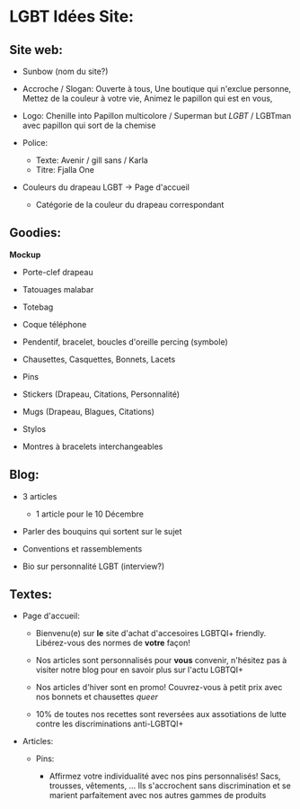 # LGBT Idées Site:

## Site web:

- Sunbow (nom du site?)

- Accroche / Slogan: Ouverte à tous, Une boutique qui n'exclue personne, Mettez de la couleur à votre vie, Animez le papillon qui est en vous,

- Logo: Chenille into Papillon multicolore / Superman but *LGBT* / LGBTman avec papillon qui sort de la chemise

- Police:
    - Texte: Avenir / gill sans / Karla
    - Titre: Fjalla One

- Couleurs du drapeau LGBT -> Page d'accueil
  - Catégorie de la couleur du drapeau correspondant

## Goodies:

**Mockup**

- Porte-clef drapeau

- Tatouages malabar

- Totebag

- Coque téléphone

- Pendentif, bracelet, boucles d'oreille percing (symbole)

- Chausettes, Casquettes, Bonnets, Lacets

- Pins

- Stickers (Drapeau, Citations, Personnalité)

- Mugs (Drapeau, Blagues, Citations)

- Stylos

- Montres à bracelets interchangeables


## Blog:

- 3 articles

  - 1 article pour le 10 Décembre

- Parler des bouquins qui sortent sur le sujet

- Conventions et rassemblements

- Bio sur personnalité LGBT (interview?)

## Textes:

- Page d'accueil:

  - Bienvenu(e) sur **le** site d'achat d'accesoires LGBTQI+ friendly. Libérez-vous des normes de **votre** façon!

  - Nos articles sont personnalisés pour **vous** convenir, n'hésitez pas à visiter notre blog pour en savoir plus sur l'actu LGBTQI+

  - Nos articles d'hiver sont en promo! Couvrez-vous à petit prix avec nos bonnets et chausettes *queer*

  - 10% de toutes nos recettes sont reversées aux assotiations de lutte contre
  les discriminations anti-LGBTQI+

- Articles:

  - Pins:

    - Affirmez votre individualité avec nos pins personnalisés! Sacs, trousses, vêtements, ... Ils s'accrochent sans discrimination et se marient parfaitement avec nos autres gammes de produits

